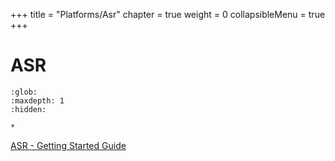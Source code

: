 +++
title = "Platforms/Asr"
chapter = true
weight = 0
collapsibleMenu = true
+++

# ASR

```{toctree}
:glob:
:maxdepth: 1
:hidden:

*
```

[ASR - Getting Started Guide](./asr_getting_started_guide.md)

